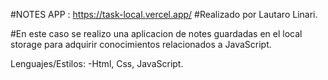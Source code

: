#NOTES APP : https://task-local.vercel.app/
#Realizado por Lautaro Linari.

#En este caso se realizo una aplicacion de notes guardadas en el local storage para adquirir conocimientos relacionados a JavaScript.

Lenguajes/Estilos:
-Html, Css, JavaScript.
